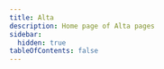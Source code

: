 ```yaml
---
title: Alta
description: Home page of Alta pages
sidebar:
  hidden: true
tableOfContents: false
---
```

